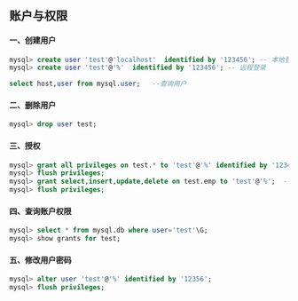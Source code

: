 ## 账户与权限



#### 一、创建用户

```sql
mysql> create user 'test'@'localhost'  identified by '123456'; -- 本地登录 
mysql> create user 'test'@'%'  identified by '123456'; -- 远程登录 
```



```sql
select host,user from mysql.user;	--查询用户
```





#### 二、删除用户

```sql
mysql> drop user test;
```



#### 三、授权

```sql
mysql> grant all privileges on test.* to 'test'@'%' identified by '123456';  --全库权限
mysql> flush privileges;
mysql> grant select,insert,update,delete on test.emp to 'test'@'%';  --select,insert,update,delete权限
mysql> flush privileges;
```



#### 四、查询账户权限

```sql
mysql> select * from mysql.db where user='test'\G;
mysql> show grants for test;
```



#### 五、修改用户密码

```sql
mysql> alter user 'test'@'%' identified by '12356';
mysql> flush privileges;
```

 



